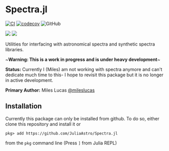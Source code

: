 # Spectra.jl

[![CI](https://github.com/JuliaAstro/Spectra.jl/actions/workflows/CI.yml/badge.svg)](https://github.com/JuliaAstro/Spectra.jl/actions/workflows/CI.yml)
[![codecov](https://codecov.io/gh/juliaastro/Spectra.jl/graph/badge.svg?token=EjMJcszaoQ)](https://codecov.io/gh/juliaastro/Spectra.jl)
![GitHub](https://img.shields.io/github/license/juliaastro/Spectra.jl.svg)

[![](https://img.shields.io/badge/docs-stable-blue.svg?label=docs)](https://juliaastro.org/Spectra/stable)
[![](https://img.shields.io/badge/docs-dev-blue.svg?label=docs)](https://juliaastro.org/Spectra.jl/dev)

Utilities for interfacing with astronomical spectra and synthetic spectra libraries.

~**Warning: This is a work in progress and is under heavy development**~

**Status:** Currently I (Miles) am not working with spectra anymore and can't dedicate much time to this- I hope to revisit this package but it is no longer in active development.

**Primary Author:** Miles Lucas [@mileslucas](https://github.com/mileslucas)

## Installation

Currently this package can only be installed from github. To do so, either clone this repository and install it or

    pkg> add https://github.com/JuliaAstro/Spectra.jl

from the `pkg` command line (Press `]` from Julia REPL)
